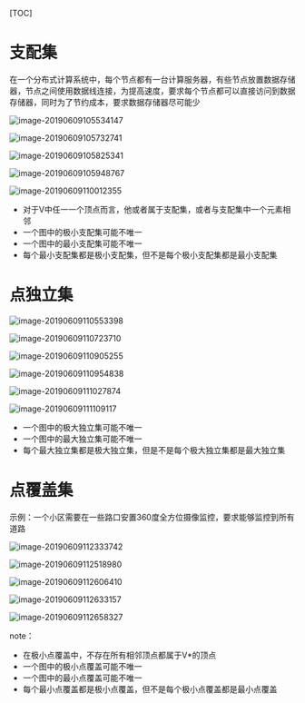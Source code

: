[TOC]

# 支配集

在一个分布式计算系统中，每个节点都有一台计算服务器，有些节点放置数据存储器，节点之间使用数据线连接，为提高速度，要求每个节点都可以直接访问到数据存储器，同时为了节约成本，要求数据存储器尽可能少

![image-20190609105534147](/Users/chenyansong/Documents/note/images/discrete_math/image-20190609105534147.png)

![image-20190609105732741](/Users/chenyansong/Documents/note/images/discrete_math/image-20190609105732741.png)

![image-20190609105825341](/Users/chenyansong/Documents/note/images/discrete_math/image-20190609105825341.png)

![image-20190609105948767](/Users/chenyansong/Documents/note/images/discrete_math/image-20190609105948767.png)

![image-20190609110012355](/Users/chenyansong/Documents/note/images/discrete_math/image-20190609110012355.png)



* 对于V中任一一个顶点而言，他或者属于支配集，或者与支配集中一个元素相邻
* 一个图中的极小支配集可能不唯一
* 一个图中的最小支配集可能不唯一
* 每个最小支配集都是极小支配集，但不是每个极小支配集都是最小支配集



# 点独立集

![image-20190609110553398](/Users/chenyansong/Documents/note/images/discrete_math/image-20190609110553398.png)

![image-20190609110723710](/Users/chenyansong/Documents/note/images/discrete_math/image-20190609110723710.png)

![image-20190609110905255](/Users/chenyansong/Documents/note/images/discrete_math/image-20190609110905255.png)

![image-20190609110954838](/Users/chenyansong/Documents/note/images/discrete_math/image-20190609110954838.png)

![image-20190609111027874](/Users/chenyansong/Documents/note/images/discrete_math/image-20190609111027874.png)

![image-20190609111109117](/Users/chenyansong/Documents/note/images/discrete_math/image-20190609111109117.png)

* 一个图中的极大独立集可能不唯一
* 一个图中的最大独立集可能不唯一
* 每个最大独立集都是极大独立集，但是不是每个极大独立集都是最大独立集



# 点覆盖集

示例：一个小区需要在一些路口安置360度全方位摄像监控，要求能够监控到所有道路

![image-20190609112333742](/Users/chenyansong/Documents/note/images/discrete_math/image-20190609112333742.png)

![image-20190609112518980](/Users/chenyansong/Documents/note/images/discrete_math/image-20190609112518980.png)



![image-20190609112606410](/Users/chenyansong/Documents/note/images/discrete_math/image-20190609112606410.png)

![image-20190609112633157](/Users/chenyansong/Documents/note/images/discrete_math/image-20190609112633157.png)

![image-20190609112658327](/Users/chenyansong/Documents/note/images/discrete_math/image-20190609112658327.png)



note：

* 在极小点覆盖中，不存在所有相邻顶点都属于V*的顶点
* 一个图中的极小点覆盖可能不唯一
* 一个图中的最小点覆盖可能不唯一
* 每个最小点覆盖都是极小点覆盖，但不是每个极小点覆盖都是最小点覆盖







